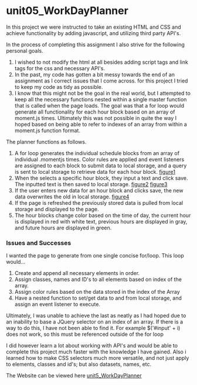 # unit05_WorkDayPlanner
In this project we were instructed to take an existing HTML and CSS and achieve functionality by adding javascript, and utilizing third party API's.

In the process of completing this assignment I also strive for the following personal goals.
1. I wished to not modify the html at all besides adding script tags and link tags for the css and necessary API's.
1. In the past, my code has gotten a bit messy towards the end of an assignment as I correct issues that I come across. for this project I tried to keep my code as tidy as possible. 
1. I know that this might not be the goal in the real world, but I attempted to keep all the necessary functions nested within a single master function that is called when the page loads. The goal was that a for loop would generate all functionality for each hour block based on an array of moment.js times. Ultimately this was not possible in quite the way I hoped based on being able to refer to indexes of an array from within a moment.js function format. 

The planner functions as follows.
1. A for loop generates the individual schedule blocks from an array of individual     .momentjs times. Color rules are applied and event listeners are assigned to each block to submit data to local storage, and a query is sent to local storage to retrieve data for each hour block. [figure1](assets/screenshots/figure1.jpg)
1. When the selects a specific hour block, they input a text and click save. The inputted text is then saved to local storage. [figure2](assets/screenshots/figure2.jpg) [figure3](assets/screenshots/figure3.jpg)
1. If the user enters new data for an hour block and clicks save, the new data overwrites the old in local storage. [figure4](assets/screenshots/figure4.jpg)
1. If the page is refreshed the previously stored data is pulled from local storage and displayed to the page. 
1. The hour blocks change color based on the time of day, the current hour is displayed in red with white text, previous hours are displayed in gray, and future hours are displayed in green.

### Issues and Successes

I wanted the page to generate from one single concise for/loop. This loop would...
1. Create and append all necessary elements in order.
1. Assign classes, names and ID's to all elements based on index of the array.
1. Assign color rules based on the data stored in the index of the Array
1. Have a nested function to set/get data to and from local storage, and assign an event listener to execute.

Ultimately, I was unable to achieve the last as neatly as I had hoped due to an inability to base a JQuery selector on an index of an array. If there is a way to do this, I have not been able to find it. For example $('#input' + i) does not work, so this must be referenced outside of the for loop

I did however learn a lot about working with API's and would be able to complete this project much faster with the knowledge I have gained. Also i learned how to make CSS selectors much more versatile, and not just apply to elements, classes and id's; but also datasets, names, etc.

The Website can be viewed here [unit5_WorkDayPlanner](https://rjsa210.github.io/workDayPlanner/)